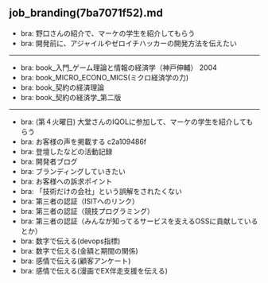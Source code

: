 job_branding(7ba7071f52).md
---

- bra: 野口さんの紹介で、マーケの学生を紹介してもらう
- bra: 開発前に、アジャイルやゼロイチハッカーの開発方法を伝えたい


---
- bra: book_入門_ゲーム理論と情報の経済学（神戸伸輔） 2004
- bra: book_MICRO_ECONO_MICS(ミクロ経済学の力)
- bra: book_契約の経済理論
- bra: book_契約の経済学_第二版


---
- bra: (第４火曜日) 大堂さんのIQOLに参加して、マーケの学生を紹介してもらう
- bra: お客様の声を掲載する c2a109486f
- bra: 登壇したなどの活動記録
- bra: 開発者ブログ
- bra: ブランディングしていきたい
- bra: お客様への訴求ポイント
- bra: 「技術だけの会社」という誤解をされたくない
- bra: 第三者の認証（ISITへのリンク）
- bra: 第三者の認証（競技プログラミング）
- bra: 第三者の認証（みんなが知ってるサービスを支えるOSSに貢献しているとか）
- bra: 数字で伝える(devops指標)
- bra: 数字で伝える(金額と期間の関係)
- bra: 感情で伝える(顧客アンケート)
- bra: 感情で伝える(漫画でEX伴走支援を伝える)
